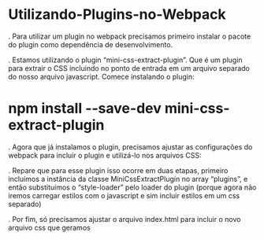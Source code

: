 # Utilizando-Plugins-no-Webpack

. Para utilizar um plugin no webpack precisamos primeiro instalar o pacote do plugin como dependência de desenvolvimento.

. Estamos utilizando o plugin  “mini-css-extract-plugin”.
Que é um plugin para extrair o CSS incluindo no ponto de entrada em um arquivo separado do nosso arquivo javascript. Comece instalando o plugin:

# npm install --save-dev mini-css-extract-plugin

. Agora que já instalamos o plugin, precisamos ajustar as configurações do webpack para incluir o plugin e utilizá-lo nos arquivos CSS:

. Repare que para esse plugin isso ocorre em duas etapas, primeiro incluímos a instância da classe MiniCssExtractPlugin no array “plugins”, e então substituímos o “style-loader” pelo loader do plugin (porque agora não iremos carregar estilos com o javascript e sim incluir estilos em um css separado)

. Por fim, só precisamos ajustar o arquivo index.html para incluir o novo arquivo css que geramos
